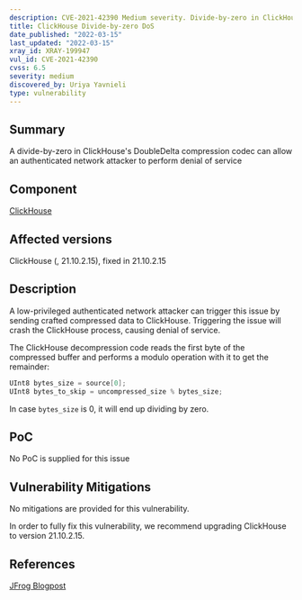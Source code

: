 ```yaml
---
description: CVE-2021-42390 Medium severity. Divide-by-zero in ClickHouse leads to denial of service
title: ClickHouse Divide-by-zero DoS
date_published: "2022-03-15"
last_updated: "2022-03-15"
xray_id: XRAY-199947
vul_id: CVE-2021-42390
cvss: 6.5
severity: medium
discovered_by: Uriya Yavnieli
type: vulnerability
---
```

## Summary
A divide-by-zero in ClickHouse's DoubleDelta compression codec can allow an authenticated network attacker to perform denial of service

## Component

[ClickHouse](https://clickhouse.com/)



## Affected versions

ClickHouse (, 21.10.2.15), fixed in 21.10.2.15



## Description

A low-privileged authenticated network attacker can trigger this issue by sending crafted compressed data to ClickHouse.
Triggering the issue will crash the ClickHouse process, causing denial of service.

The ClickHouse decompression code reads the first byte of the compressed buffer and performs a modulo operation with it to get the remainder:
```c
UInt8 bytes_size = source[0];
UInt8 bytes_to_skip = uncompressed_size % bytes_size;
```
In case `bytes_size` is 0, it will end up dividing by zero.



## PoC

No PoC is supplied for this issue



## Vulnerability Mitigations

No mitigations are provided for this vulnerability.

In order to fully fix this vulnerability, we recommend upgrading ClickHouse to version 21.10.2.15.



## References

[JFrog Blogpost](https://jfrog.com/blog/7-rce-and-dos-vulnerabilities-found-in-clickhouse-dbms)
